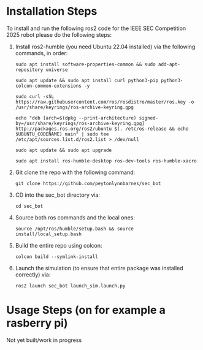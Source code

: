 # Installation Steps
To install and run the following ros2 code for the IEEE SEC Competition 2025 robot please do the following steps:
1. Install ros2-humble (you need Ubuntu 22.04 installed) via the following commands, in order:
    ```
    sudo apt install software-properties-common && sudo add-apt-repository universe
    ```
    ```
    sudo apt update && sudo apt install curl python3-pip python3-colcon-common-extensions -y
    ```
    ```
    sudo curl -sSL https://raw.githubusercontent.com/ros/rosdistro/master/ros.key -o /usr/share/keyrings/ros-archive-keyring.gpg
    ```
    ```
    echo "deb [arch=$(dpkg --print-architecture) signed-by=/usr/share/keyrings/ros-archive-keyring.gpg] http://packages.ros.org/ros2/ubuntu $(. /etc/os-release && echo $UBUNTU_CODENAME) main" | sudo tee /etc/apt/sources.list.d/ros2.list > /dev/null
    ```
    ```
    sudo apt update && sudo apt upgrade
    ```
    ```
    sudo apt install ros-humble-desktop ros-dev-tools ros-humble-xacro
    ```

2. Git clone the repo with the following command:
    ```
    git clone https://github.com/peytonlynnbarnes/sec_bot
    ```

3. CD into the sec\_bot directory via:  
    ```
    cd sec_bot
    ```
4. Source both ros commands and the local ones:
    ```
    source /opt/ros/humble/setup.bash && source install/local_setup.bash
    ```
5. Build the entire repo using colcon:
    ```
    colcon build --symlink-install
    ```
6. Launch the simulation (to ensure that entire package was installed correctly) via: 
    ```
    ros2 launch sec_bot launch_sim.launch.py
    ```

# Usage Steps (on for example a rasberry pi)
Not yet built/work in progress
